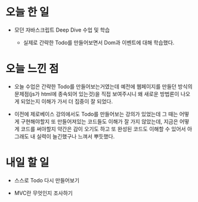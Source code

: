 # 오늘 한 일

-   모던 자바스크립트 Deep Dive 수업 및 학습

    -   실제로 간략한 Todo를 만들어보면서 Dom과 이벤트에 대해 학습했다.

# 오늘 느낀 점

-   오늘 수업은 간략한 Todo를 만들어보는거였는데 예전에 웹페이지를 만들던 방식의 문제점(js가 html에 종속되어 있는것)을 직접 보여주시니 왜 새로운 방법론이 나오게 되었는지 이해가 가서 더 집중이 잘 되었다.

-   이전에 제로베이스 강의에서도 Todo를 만들어보는 강의가 있었는데 그 때는 어떻게 구현해야할지 또 만들어져있는 코드들도 이해가 잘 가지 않았는데, 지금은 어떻게 코드를 써야할지 약간은 감이 오기도 하고 또 완성된 코드도 이해할 수 있어서 아 그래도 내 실력이 늘긴했구나 느껴서 뿌듯했다.

# 내일 할 일

-   스스로 Todo 다시 만들어보기

-   MVC란 무엇인지 조사하기
